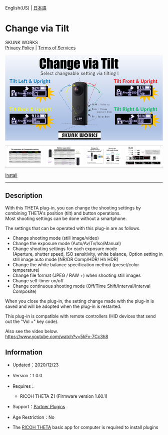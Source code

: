 English(US) | [日本語](README.ja.md)

# Change via Tilt
SKUNK WORKS  
[Privacy Policy](../../README.md#privacy-policy) | [Terms of Services](../../README.md#terms-of-services)

<div align="center">
 <img src="1.png">

 <table>
  <tr>
   <td><img src="2.png"></td>
   <td><img src="3.png"></td>
   <td><img src="4.png"></td>
   <td><img src="5.png"></td>
  </tr>
 </table>
</div>

[Install](https://link.ricoh360.com/plugins/skunkworks.tiltui/apk)

***

## Description
With this THETA plug-in, you can change the shooting settings by combining THETA's position (tilt) and button operations.  
Most shooting settings can be done without a smartphone.  
  
The settings that can be operated with this plug-in are as follows.  
  
- Change shooting mode (still image/video)
- Change the exposure mode (Auto/Av/Tv/Iso/Manual)
- Change shooting settings for each exposure mode  
(Aperture, shutter speed, ISO sensitivity, white balance, Option setting in still image auto mode [NR/DR Comp/HDR/ Hh HDR]
- Change the white balance specification method (preset/color temperature)
- Change file format (JPEG / RAW +) when shooting still images
- Change self-timer on/off
- Change continuous shooting mode (Off/Time Shift/Interval/Interval Composite)
  
When you close the plug-in, the setting change made with the plug-in is saved and will be adopted when the plug-in is restarted.  
  
This plug-in is compatible with remote controllers (HID devices that send out the "Vol +" key code).  
  
Also see the video below.  
https://www.youtube.com/watch?v=5kFv-7Cc3h8  
  
  
## Information
  * Updated：2020/12/23
  * Version：1.0.0
  * Requires：
    * RICOH THETA Z1 (Firmware version 1.60.1)
  * Support：[Partner Plugins](https://github.com/theta-skunkworks/theta-plugin-tilt-ui/blob/main/README.md)
  * Age Restriction：No

* The [RICOH THETA](https://theta360.com/ja/about/application/pc.html#app-detail-01) basic app for computer is required to install plugins
